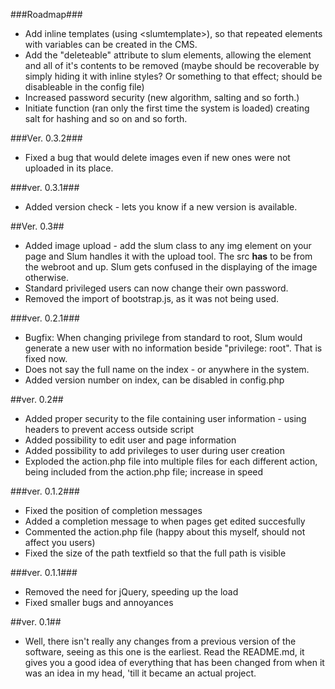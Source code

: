 
###Roadmap###
* Add inline templates (using &lt;slumtemplate&gt;), so that repeated elements with variables can be created in the CMS.
* Add the "deleteable" attribute to slum elements, allowing the element and all of it's contents to be removed (maybe should be recoverable by simply hiding it with inline styles? Or something to that effect; should be disableable in the config file)
* Increased password security (new algorithm, salting and so forth.)
* Initiate function (ran only the first time the system is loaded) creating salt for hashing and so on and so forth.

###Ver. 0.3.2###
* Fixed a bug that would delete images even if new ones were not uploaded in its place.

###ver. 0.3.1###
* Added version check - lets you know if a new version is available.

##Ver. 0.3##
* Added image upload - add the slum class to any img element on your page and Slum handles it with the upload tool. The src **has** to be from the webroot and up. Slum gets confused in the displaying of the image otherwise.
* Standard privileged users can now change their own password.
* Removed the import of bootstrap.js, as it was not being used.

###ver. 0.2.1###
* Bugfix: When changing privilege from standard to root, Slum would generate a new user with no information beside "privilege: root". That is fixed now.
* Does not say the full name on the index - or anywhere in the system.
* Added version number on index, can be disabled in config.php

##ver. 0.2##
* Added proper security to the file containing user information - using headers to prevent access outside script
* Added possibility to edit user and page information
* Added possibility to add privileges to user during user creation
* Exploded the action.php file into multiple files for each different action, being included from the action.php file; increase in speed

###ver. 0.1.2###
* Fixed the position of completion messages
* Added a completion message to when pages get edited succesfully
* Commented the action.php file (happy about this myself, should not affect you users)
* Fixed the size of the path textfield so that the full path is visible

###ver. 0.1.1###
* Removed the need for jQuery, speeding up the load
* Fixed smaller bugs and annoyances

##ver. 0.1##
* Well, there isn't really any changes from a previous version of the software, seeing as this one is the earliest. Read the README.md, it gives you a good idea of everything that has been changed from when it was an idea in my head, 'till it became an actual project.
